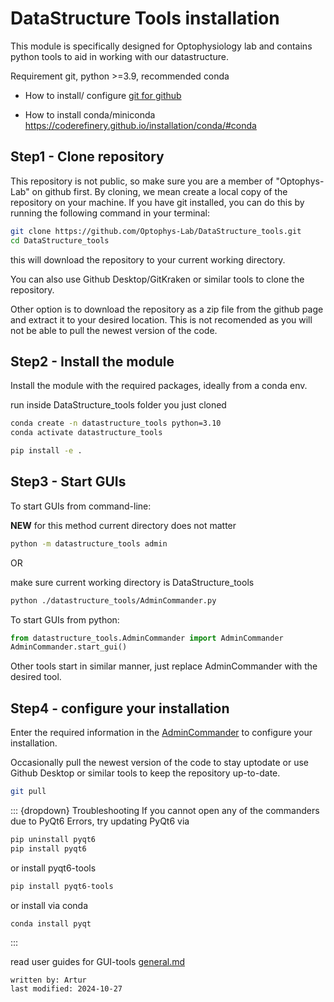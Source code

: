# DataStructure Tools installation
This module is specifically designed for Optophysiology lab
and contains python tools to aid in working with our datastructure.

Requirement git, python >=3.9, recommended conda

- How to install/ configure [git for github](github.md)

- How to install conda/miniconda <https://coderefinery.github.io/installation/conda/#conda>

## Step1 - Clone repository 
This repository is not public, so make sure you are a member of "Optophys-Lab" on github first. 
By cloning, we mean create a local copy of the repository on your machine.
If you have git installed, you can do this by running the following command in your terminal:

```bash
git clone https://github.com/Optophys-Lab/DataStructure_tools.git
cd DataStructure_tools
```
this will download the repository to your current working directory. 

You can also use Github Desktop/GitKraken or similar tools to clone the repository.

Other option is to download the repository as a zip file from the github page and extract it to your desired location.
This is not recomended as you will not be able to pull the newest version of the code.

## Step2 - Install the module
Install the module with the required packages, ideally from a conda env.

run inside DataStructure_tools folder you just cloned
```bash
conda create -n datastructure_tools python=3.10
conda activate datastructure_tools

pip install -e .
```

## Step3 - Start GUIs
To start GUIs from command-line:

**NEW** for this method current directory does not matter
```bash
python -m datastructure_tools admin
```
OR 

make sure current working directory is DataStructure_tools
```bash
python ./datastructure_tools/AdminCommander.py
```   

To start GUIs from python:

```python
from datastructure_tools.AdminCommander import AdminCommander
AdminCommander.start_gui()
```
Other tools start in similar manner, just replace AdminCommander with the desired tool.

## Step4 - configure your installation
Enter the required information in the [AdminCommander](AdminCommander.md) to configure your installation.

Occasionally pull the newest version of the code to stay uptodate
or use Github Desktop or similar tools to keep the repository up-to-date.
```bash
git pull
```

::: {dropdown} Troubleshooting
If you cannot open any of the commanders due to PyQt6 Errors, try updating PyQt6 via
    
```bash
pip uninstall pyqt6
pip install pyqt6
```
or install pyqt6-tools
```bash
pip install pyqt6-tools
```
or install via conda
```bash
conda install pyqt
```
:::

read user guides for GUI-tools [general.md](general.md)
~~~~
written by: Artur
last modified: 2024-10-27
~~~~
